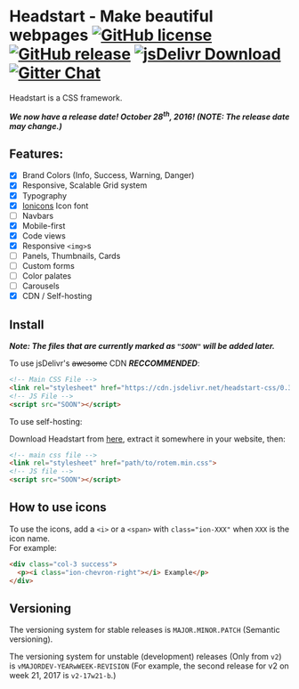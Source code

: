 # Headstart - Make beautiful webpages [![GitHub license](https://img.shields.io/badge/license-MIT-blue.svg)](https://raw.githubusercontent.com/RotemDev/Headstart/master/LICENSE) [![GitHub release](https://img.shields.io/github/release/RotemDev/Headstart.svg)](https://github.com/RotemDev/Headstart/releases/latest) [![jsDelivr Download](https://img.shields.io/badge/jsDelivr-0.3.1-red.svg)](https://cdn.jsdelivr.net/headstart-css/0.3.1/headstart-css.zip) [![Gitter Chat](https://badges.gitter.im/RotemDev/Headstart.svg)](https://gitter.im/RotemDev/Headstart?utm_source=badge&utm_medium=badge&utm_campaign=pr-badge&utm_content=badge)


Headstart is a CSS framework.


***We now have a release date! October 28<sup>th</sup>, 2016! (NOTE: The release date may change.)***

## Features:
- [x] Brand Colors (Info, Success, Warning, Danger)
- [x] Responsive, Scalable Grid system
- [x] Typography
- [x] [Ionicons](http://www.ionicons.com/) Icon font
- [ ] Navbars
- [x] Mobile-first
- [x] Code views
- [x] Responsive `<img>`s
- [ ] Panels, Thumbnails, Cards
- [ ] Custom forms
- [ ] Color palates
- [ ] Carousels
- [x] CDN / Self-hosting

## Install
***Note: The files that are currently marked as `"SOON"` will be added later.***

To use jsDelivr's ~~awesome~~ CDN ***RECCOMMENDED***:
``` html
<!-- Main CSS File -->
<link rel="stylesheet" href="https://cdn.jsdelivr.net/headstart-css/0.3.1/rotem.min.css">
<!-- JS File -->
<script src="SOON"></script>
```

To use self-hosting:

Download Headstart from [here](https://cdn.jsdelivr.net/headstart-css/0.3.1/headstart-css.zip), extract it somewhere in your website, then:
``` html
<!-- main css file -->
<link rel="stylesheet" href="path/to/rotem.min.css">
<!-- JS file -->
<script src="SOON"></script>
```

## How to use icons
To use the icons, add a `<i>` or a `<span>` with `class="ion-XXX"` when `XXX` is the icon name. <br>
For example:
``` html
<div class="col-3 success">
  <p><i class="ion-chevron-right"></i> Example</p>
</div>
```

## Versioning
The versioning system for stable releases is `MAJOR.MINOR.PATCH` (Semantic versioning).

The versioning system for unstable (development) releases (Only from `v2`) is `vMAJORDEV-YEARwWEEK-REVISION` (For example, the second release for v2 on week 21, 2017 is `v2-17w21-b`.)
